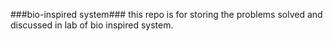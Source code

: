 ###bio-inspired system###
this repo is for storing the  problems solved and discussed in lab of bio inspired system.
